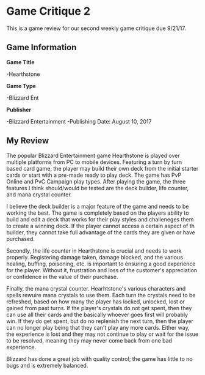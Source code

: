 # Game Critique 2

This is a game review for our second weekly game critique due 9/21/17.

## Game Information

**Game Title**

  -Hearthstone

**Game Type**

  -Blizzard Ent

**Publisher**

  -Blizzard Entertainment
  -Publishing Date: August 10, 2017
  
  ## My Review
  
  The popular Blizzard Entertainment game Hearthstone is played over multiple platforms from PC to mobile devices. Featuring a turn by turn based card game, the player may build their own deck from the initial starter cards or start with a pre-made ready to play deck. The game has PvP Online and PvC Campaign play types. After playing the game, the three features I think should/would be tested are the deck builder, life counter, and mana crystal counter.

  I believe the deck builder is a major feature of the game and needs to be working the best. The game is completely based on the players ability to build and edit a deck that works for their play styles and challeneges them to create a winning deck. If the player cannot access a certain aspect of th builder, they cannot take full advantage of the cards they are given or have purchased.
  
  Secondly, the life counter in Hearthstone is crucial and needs to work properly. Registering damage taken, damage blocked, and the various healing, buffing, poisoning, etc. is important to ensuring a good experience for the player. Without it, frustration and loss of the customer's appreciation or confidence in the value of their purchase.
  
  Finally, the mana crystal counter. Hearhtstone's various characters and spells rewuire mana crystals to use them. Each turn the crystals need to be refreshed, based on how many the player has locked, unlocked, lost or gained from past turns. If the player's crystals do not get spent, then they can use all their cards and the basically whoever goes first will probably win. If they do get spent, but do no replenish the next turn, then the player can no longer play being that they can't play any more cards. Either way, the experience is lost and they may not continue to play or wait for the issue to be resolved, meaning they may never come back from one bad experience.
  
  Blizzard has done a great job with quality control; the game has little to no bugs and is extremely balanced.
